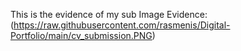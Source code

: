 This is the evidence of my sub
Image Evidence:(https://raw.githubusercontent.com/rasmenis/Digital-Portfolio/main/cv_submission.PNG)


